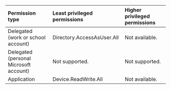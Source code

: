 |Permission type|Least privileged permissions|Higher privileged permissions|
|:---|:---|:---|
|Delegated (work or school account)|Directory.AccessAsUser.All|Not available.|
|Delegated (personal Microsoft account)|Not supported.|Not supported.|
|Application|Device.ReadWrite.All|Not available.|